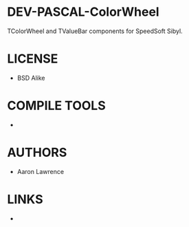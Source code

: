 DEV-PASCAL-ColorWheel
=====================

TColorWheel and TValueBar components for SpeedSoft Sibyl.

LICENSE
===============
* BSD Alike

COMPILE TOOLS
===============
* 
 
AUTHORS
===============
* Aaron Lawrence 

LINKS
===============
* 
